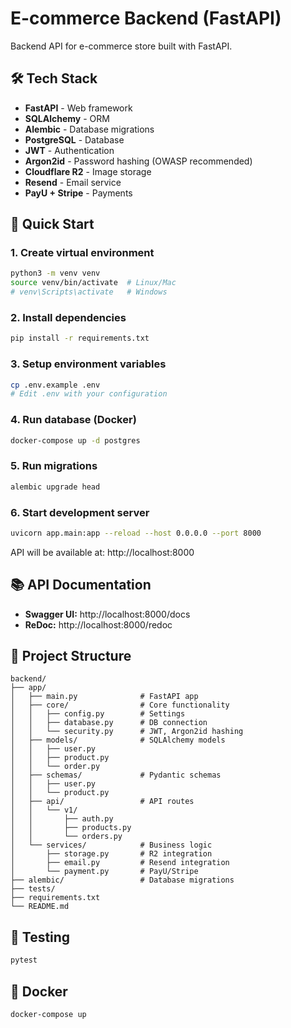 # E-commerce Backend (FastAPI)

Backend API for e-commerce store built with FastAPI.

## 🛠️ Tech Stack

- **FastAPI** - Web framework
- **SQLAlchemy** - ORM
- **Alembic** - Database migrations
- **PostgreSQL** - Database
- **JWT** - Authentication
- **Argon2id** - Password hashing (OWASP recommended)
- **Cloudflare R2** - Image storage
- **Resend** - Email service
- **PayU + Stripe** - Payments

## 🚀 Quick Start

### 1. Create virtual environment

```bash
python3 -m venv venv
source venv/bin/activate  # Linux/Mac
# venv\Scripts\activate   # Windows
```

### 2. Install dependencies

```bash
pip install -r requirements.txt
```

### 3. Setup environment variables

```bash
cp .env.example .env
# Edit .env with your configuration
```

### 4. Run database (Docker)

```bash
docker-compose up -d postgres
```

### 5. Run migrations

```bash
alembic upgrade head
```

### 6. Start development server

```bash
uvicorn app.main:app --reload --host 0.0.0.0 --port 8000
```

API will be available at: http://localhost:8000

## 📚 API Documentation

- **Swagger UI:** http://localhost:8000/docs
- **ReDoc:** http://localhost:8000/redoc

## 📁 Project Structure

```
backend/
├── app/
│   ├── main.py              # FastAPI app
│   ├── core/                # Core functionality
│   │   ├── config.py        # Settings
│   │   ├── database.py      # DB connection
│   │   └── security.py      # JWT, Argon2id hashing
│   ├── models/              # SQLAlchemy models
│   │   ├── user.py
│   │   ├── product.py
│   │   └── order.py
│   ├── schemas/             # Pydantic schemas
│   │   ├── user.py
│   │   └── product.py
│   ├── api/                 # API routes
│   │   └── v1/
│   │       ├── auth.py
│   │       ├── products.py
│   │       └── orders.py
│   └── services/            # Business logic
│       ├── storage.py       # R2 integration
│       ├── email.py         # Resend integration
│       └── payment.py       # PayU/Stripe
├── alembic/                 # Database migrations
├── tests/
├── requirements.txt
└── README.md
```

## 🧪 Testing

```bash
pytest
```

## 🐳 Docker

```bash
docker-compose up
```
